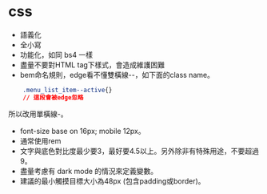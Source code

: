 # css

* 語義化
* 全小寫
* 功能化，如同 bs4 一樣
* 盡量不要對HTML tag下樣式，會造成維護困難
* bem命名規則，edge看不懂雙橫線--，如下面的class name。
```css
    .menu_list_item--active{}
    // 這段會被edge忽略
```
  所以改用單橫線-。
* font-size base on 16px; mobile 12px。
* 通常使用rem 
* 文字與底色對比度最少要3，最好要4.5以上。另外除非有特殊用途，不要超過9。
* 盡量考慮有 dark mode 的情況來定義變數。
* 建議的最小觸摸目標大小為48px (包含padding或border)。
